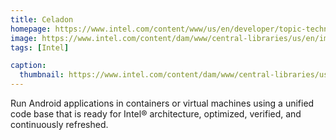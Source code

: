 ```yaml
---
title: Celadon
homepage: https://www.intel.com/content/www/us/en/developer/topic-technology/open/celadon/overview.html
image: https://www.intel.com/content/dam/www/central-libraries/us/en/images/2022-09/celadon-logo-transparent-rwd.png
tags: [Intel]

caption:
  thumbnail: https://www.intel.com/content/dam/www/central-libraries/us/en/images/2022-09/celadon-logo-transparent-rwd.png
---
```


Run Android applications in containers or virtual machines using a unified code base that is ready for Intel® architecture, optimized, verified, and continuously refreshed.
